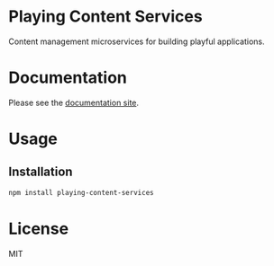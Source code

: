 Playing Content Services
========================

Content management microservices for building playful applications.

# Documentation

Please see the [documentation site](https://playingio.github.io).

# Usage

## Installation

```bash
npm install playing-content-services
```

# License

MIT